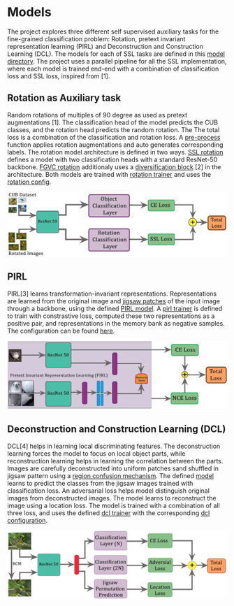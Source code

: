 # Models 

The project explores three different self supervised auxiliary tasks for
the fine-grained classification problem: Rotation, pretext invariant 
representation learning (PIRL) and Deconstruction and Construction Learning (DCL).
The models for each of SSL tasks are defined in this [model directory](../model).
The project uses a parallel pipeline for all the SSL implementation, where each
model is trained end-end with a combination of classification loss and SSL loss,
inspired from [1].

## Rotation as Auxiliary task
Random rotations of multiples of 90 degree as used as pretext augmentations [1].
The classification head of the model predicts the CUB classes, and the rotation 
head predicts the  random rotation. The The total loss is a combination of the
classification and rotation loss. A [pre-process](../utils/rotation_utils.py)
function applies rotation augmentations and auto generates corresponding labels.
The rotation model architecture is defined in two ways.
[SSL rotation](torchvision_ssl_rotation.py) defines a model with two classification
heads with a standard ResNet-50 backbone. [FGVC rotation](fgvc_ssl_rotation.py) 
additionaly uses a [diversification block](../layers/diversification_block.py) [2]
in the architecture. Both models are trained with [rotation trainer](../train/ssl_rot_trainer.py) and uses
the [rotation config](config/ssl_rotation.yml).

![Rotation model](../images/rotation_model.JPG)

## PIRL

PIRL[3] learns transformation-invariant representations. Representations are learned from the original image
and [jigsaw patches](../transforms/pirl.py) of the input image through a backbone, using the defined
[PIRL model](torchvision_ssl_pirl.py). A [pirl trainer](/train/ssl_pirl_trainer.py)
is defined to train with constrastive loss, computed these two representations
as a positive pair, and representations in the memory bank as negative samples.
The configuration can be found [here](config/ssl_pirl.yml).

![PIRL model](../images/pirl_model.JPG)

## Deconstruction and Construction Learning (DCL)

DCL[4] helps in learning local discriminating features. The deconstruction learning forces the model to focus
on local object parts, while reconstruction learning helps in learning the correlation between the parts.
Images are carefully deconstructed into uniform patches sand shuffled in jigsaw pattern using a
[region confusion mechanism](../transforms/dcl.py). The defined [model](torchvision_ssl_dcl.py) learns 
to predict the classes from the jigsaw images trained with classification loss.
An adversarial loss helps model distinguish original images from deconstructed images. 
The model learns to reconstruct the image using a location loss. The model is trained with a combination
of all three loss, and uses the defined [dcl trainer](../train/dcl_trainer.py) with the corresponding
[dcl configuration](config/ssl_dcl.yml).
 
 ![DCL model](../images/dcl_model.JPG)